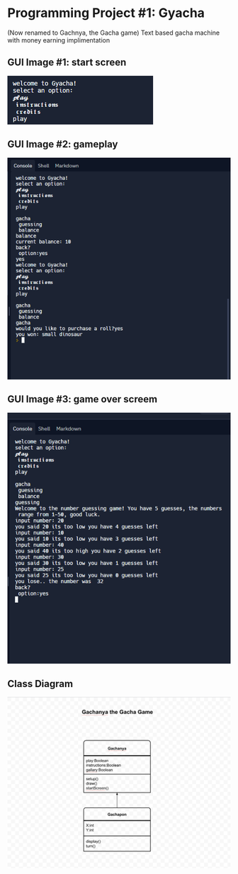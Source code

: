# Programming Project #1: Gyacha
(Now renamed to Gachnya, the Gacha game)
Text based gacha machine with money earning implimentation


## GUI Image #1: start screen
![start](images/beg.png)
## GUI Image #2: gameplay
![vending machine](images/gmp.png)
## GUI Image #3: game over screem
![end](images/end.png)
## Class Diagram
![class](images/gachadiagram.png)
